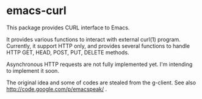 emacs-curl
==========

This package provides CURL interface to Emacs.

It provides various functions to interact with external curl(1) program.  Currently, it support HTTP only, and provides several functions to handle HTTP GET, HEAD, POST, PUT, DELETE methods.

Asynchronous HTTP requests are not fully implemented yet.  I'm intending to implement it soon.

The original idea and some of codes are stealed from the g-client.  See also http://code.google.com/p/emacspeak/ .


